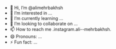 - 👋 Hi, I’m @alimehrbakhsh
- 👀 I’m interested in ...
- 🌱 I’m currently learning ...
- 💞️ I’m looking to collaborate on ...
- 📫 How to reach me .instagram.ali--mehrbakhsh.
- 😄 Pronouns: ...
- ⚡ Fun fact: ...

<!---
alimehrbakhsh/alimehrbakhsh is a ✨ special ✨ repository because its `README.md` (this file) appears on your GitHub profile.
You can click the Preview link to take a look at your changes.
--->
